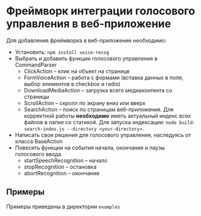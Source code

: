 # Фреймворк интеграции голосового управления в веб-приложение

Для добавления фреймворка в веб-приложение необходимо:
- Установить:
`npm install voice-recog`
- Выбрать и добавить функции голосового управления в CommandParser
   - ClickAction – клик на объект на странице
   - FormVoiceAction – работа с формами (вставка данных в поля, выбор элементов в checkbox и radio)
   - DownloadMediaAction – загрузка всего медиаконтента со страницы
   - ScrollAction – скролл по экрану вниз или вверх
   - SearchAction – поиск по страницам веб-приложения. Для корректной работы **необходимо** иметь актуальный индекс всех файлов в папке со статикой. Для запуска индексации: `node build-search-index.js --directory <your-directory>`.
- Написать свои решения для голосового управления, наследуясь от класса BaseAction
- Повесить функции на события начала, окончания и паузы голосового ввода
   - startSpeechRecognition – начало
   - stopRecognition – остановка
   - abortRecognition – окончание


## Примеры
Примеры приведены в директории `examples`